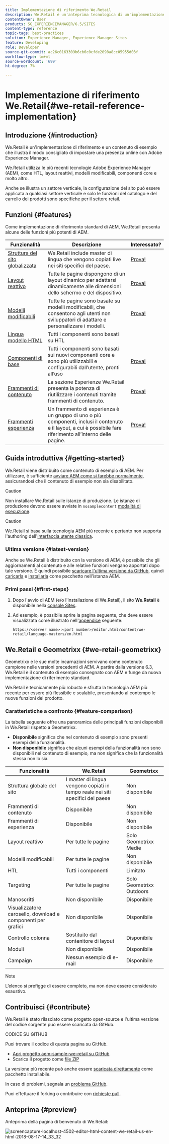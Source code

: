 ```yaml
---
title: Implementazione di riferimento We.Retail
description: We.Retail è un'anteprima tecnologica di un'implementazione di riferimento che illustra il modo consigliato di impostare una presenza online con AEM
contentOwner: User
products: SG_EXPERIENCEMANAGER/6.5/SITES
content-type: reference
topic-tags: best-practices
solution: Experience Manager, Experience Manager Sites
feature: Developing
role: Developer
source-git-commit: ac26c0163309b6cb6c0cfde2098a8cc05955d03f
workflow-type: tm+mt
source-wordcount: '699'
ht-degree: 7%

---
```


# Implementazione di riferimento We.Retail{#we-retail-reference-implementation}

## Introduzione {#introduction}

We.Retail è un&#39;implementazione di riferimento e un contenuto di esempio che illustra il modo consigliato di impostare una presenza online con Adobe Experience Manager.

We.Retail utilizza le più recenti tecnologie Adobe Experience Manager (AEM), come HTL, layout reattivi, modelli modificabili, componenti core e molto altro.

Anche se illustra un settore verticale, la configurazione del sito può essere applicata a qualsiasi settore verticale e solo le funzioni del catalogo e del carrello dei prodotti sono specifiche per il settore retail.

## Funzioni {#features}

Come implementazione di riferimento standard di AEM, We.Retail presenta alcune delle funzioni più potenti di AEM.

| **Funzionalità** | **Descrizione** | **Interessato?** |
|---|---|---|
| [Struttura del sito globalizzata](/help/sites-administering/tc-bp.md) | We.Retail include master di lingua che vengono copiati live nei siti specifici del paese. | [Prova!](/help/sites-developing/we-retail-globalized-site-structure.md) |
| [Layout reattivo](/help/sites-authoring/responsive-layout.md) | Tutte le pagine dispongono di un layout dinamico per adattarsi dinamicamente alle dimensioni dello schermo e del dispositivo. | [Prova!](/help/sites-developing/we-retail-responsive-layout.md) |
| [Modelli modificabili](/help/sites-developing/page-templates-editable.md) | Tutte le pagine sono basate su modelli modificabili, che consentono agli utenti non sviluppatori di adattare e personalizzare i modelli. | [Prova!](/help/sites-developing/we-retail-editable-templates.md) |
| [Lingua modello HTML](https://experienceleague.adobe.com/it/docs/experience-manager-htl/content/overview) | Tutti i componenti sono basati su HTL |  |
| [Componenti di base](https://experienceleague.adobe.com/it/docs/experience-manager-core-components/using/introduction) | Tutti i componenti sono basati sui nuovi componenti core e sono più utilizzabili e configurabili dall’utente, pronti all’uso | [Prova!](/help/sites-developing/we-retail-core-components.md) |
| [Frammenti di contenuto](/help/assets/content-fragments/content-fragments.md) | La sezione Esperienze We.Retail presenta la potenza di riutilizzare i contenuti tramite frammenti di contenuto. | [Prova!](/help/sites-developing/we-retail-content-fragments.md) |
| [Frammenti esperienza](/help/sites-authoring/experience-fragments.md) | Un frammento di esperienza è un gruppo di uno o più componenti, inclusi il contenuto e il layout, a cui è possibile fare riferimento all’interno delle pagine. | [Prova!](/help/sites-developing/we-retail-experience-fragments.md) |

## Guida introduttiva {#getting-started}

We.Retail viene distribuito come contenuto di esempio di AEM. Per utilizzare, è sufficiente [avviare AEM come si farebbe normalmente](/help/sites-deploying/deploy.md#getting-started), assicurandosi che il contenuto di esempio non sia disabilitato.

>[!CAUTION]
>
>Non installare We.Retail sulle istanze di produzione. Le istanze di produzione devono essere avviate in `nosamplecontent` [modalità di esecuzione](/help/sites-deploying/configure-runmodes.md).

>[!CAUTION]
>
>We.Retail si basa sulla tecnologia AEM più recente e pertanto non supporta l&#39;authoring dell&#39;[interfaccia utente classica](/help/sites-classic-ui-authoring/classic-page-author-first-steps.md).

### Ultima versione {#latest-version}

Anche se We.Retail è distribuito con la versione di AEM, è possibile che gli aggiornamenti al contenuto e alle relative funzioni vengano apportati dopo tale versione. È quindi possibile [scaricare l&#39;ultima versione da GitHub](https://github.com/Adobe-Marketing-Cloud/aem-sample-we-retail/releases), quindi [caricarla](/help/sites-administering/package-manager.md#uploading-packages-from-your-file-system) e [installarla](/help/sites-administering/package-manager.md#installing-packages) come pacchetto nell&#39;istanza AEM.

### Primi passi {#first-steps}

1. Dopo l&#39;avvio di AEM (e/o l&#39;installazione di We.Retail), il sito **We.Retail** è disponibile nella [console Sites](/help/sites-authoring/basic-handling.md#global-navigation).
1. Ad esempio, è possibile aprire la pagina seguente, che deve essere visualizzata come illustrato nell&#39;[appendice](#appendix) seguente:

   `https://<server name>:<port number>/editor.html/content/we-retail/language-masters/en.html`

## We.Retail e Geometrixx {#we-retail-geometrixx}

Geometrixx e le sue molte incarnazioni servivano come contenuto campione nelle versioni precedenti di AEM. A partire dalla versione 6.3, We.Retail è il contenuto di esempio consegnato con AEM e funge da nuova implementazione di riferimento standard.

We.Retail è tecnicamente più robusto e sfrutta la tecnologia AEM più recente per essere più flessibile e scalabile, presentando al contempo le nuove funzioni del prodotto.

### Caratteristiche a confronto {#feature-comparison}

La tabella seguente offre una panoramica delle principali funzioni disponibili in We.Retail rispetto a Geometrixx.

* **Disponibile** significa che nel contenuto di esempio sono presenti esempi della funzionalità.
* **Non disponibile** significa che alcuni esempi della funzionalità non sono disponibili nel contenuto di esempio, ma non significa che la funzionalità stessa non lo sia.

| **Funzionalità** | **We.Retail** | **Geometrixx** |
|---|---|---|
| Struttura globale del sito | I master di lingua vengono copiati in tempo reale nei siti specifici del paese | Non disponibile |
| Frammenti di contenuto | Disponibile | Non disponibile |
| Frammenti di esperienza | Disponibile | Non disponibile |
| Layout reattivo | Per tutte le pagine | Solo Geometrixx Medie |
| Modelli modificabili | Per tutte le pagine | Non disponibile |
| HTL | Tutti i componenti | Limitato |
| Targeting | Per tutte le pagine | Solo Geometrixx Outdoors |
| Manoscritti | Non disponibile | Disponibile |
| Visualizzatore carosello, download e componenti per grafici | Non disponibile | Disponibile |
| Controllo colonna | Sostituito dal contenitore di layout | Disponibile |
| Moduli | Non disponibile | Disponibile |
| Campaign | Nessun esempio di e-mail | Disponibile |

>[!NOTE]
>
>L’elenco si prefigge di essere completo, ma non deve essere considerato esaustivo.

## Contribuisci {#contribute}

We.Retail è stato rilasciato come progetto open-source e l&#39;ultima versione del codice sorgente può essere scaricata da GitHub.

CODICE SU GITHUB

Puoi trovare il codice di questa pagina su GitHub.

* [Apri progetto aem-sample-we-retail su GitHub](https://github.com/Adobe-Marketing-Cloud/aem-sample-we-retail)
* Scarica il progetto come [file ZIP](https://codeload.github.com/Adobe-Marketing-Cloud/aem-sample-we-retail/zip/refs/heads/master)

La versione più recente può anche essere [scaricata direttamente](https://github.com/Adobe-Marketing-Cloud/aem-sample-we-retail/releases/tag/we.retail.reactor-4.0.0) come pacchetto installabile.

In caso di problemi, segnala un [problema GitHub](https://github.com/Adobe-Marketing-Cloud/aem-sample-we-retail/issues).

Puoi effettuare il forking o contribuire con [richieste pull](https://github.com/Adobe-Marketing-Cloud/aem-sample-we-retail/pulls).

## Anteprima {#preview}

Anteprima della pagina di benvenuto di We.Retail:

![screencapture-localhost-4502-editor-html-content-we-retail-us-en-html-2018-08-17-14_33_32](assets/screencapture-localhost-4502-editor-html-content-we-retail-us-en-html-2018-08-17-14_33_32.png)
